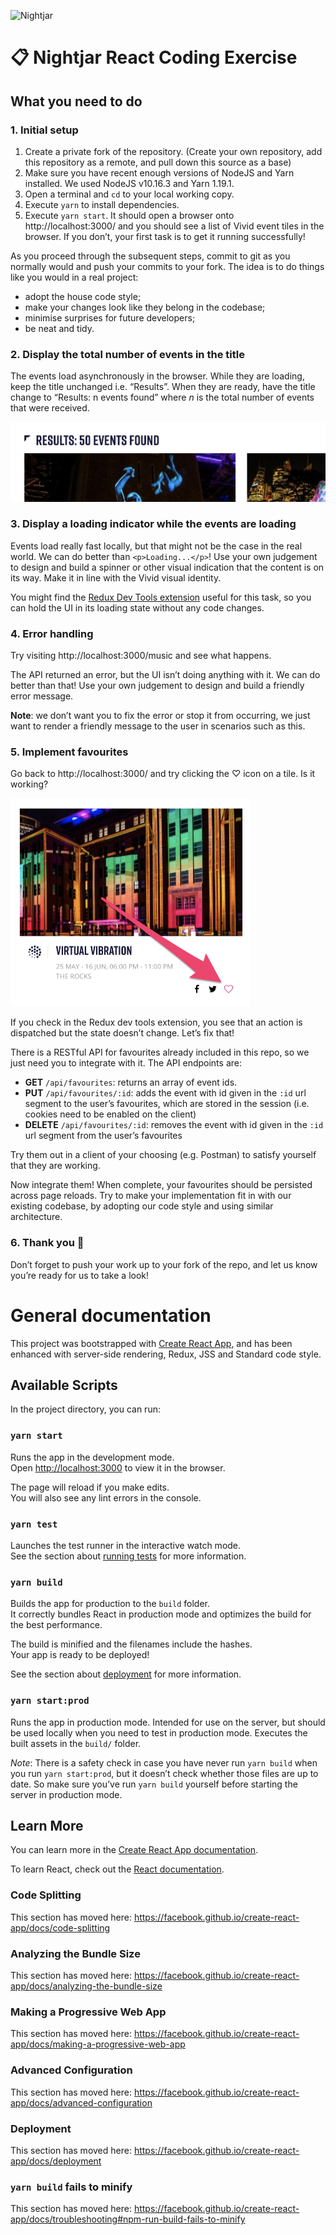 ![Nightjar](https://avatars1.githubusercontent.com/u/33653623?s=100&v=4)

# 📋 Nightjar React Coding Exercise

## What you need to do

### 1. Initial setup

1. Create a private fork of the repository. (Create your own repository, add this repository as a remote, and pull down this source as a base)
2. Make sure you have recent enough versions of NodeJS and Yarn installed. We used NodeJS v10.16.3 and Yarn 1.19.1.
3. Open a terminal and `cd` to your local working copy.
4. Execute `yarn` to install dependencies.
5. Execute `yarn start`. It should open a browser onto http://localhost:3000/ and you should see a list of Vivid event
   tiles in the browser. If you don’t, your first task is to get it running successfully!

As you proceed through the subsequent steps, commit to git as you normally would and push your commits to your fork.
The idea is to do things like you would in a real project:

- adopt the house code style;
- make your changes look like they belong in the codebase;
- minimise surprises for future developers;
- be neat and tidy.

### 2. Display the total number of events in the title

The events load asynchronously in the browser. While they are loading, keep the title unchanged i.e. “Results”. When
they are ready, have the title change to “Results: n events found” where _n_ is the total number of events that were
received.

![Illustration of results count](https://raw.githubusercontent.com/Nightjar-co/react-coding-exercise-2021/main/screenshots/results-count.png)

### 3. Display a loading indicator while the events are loading

Events load really fast locally, but that might not be the case in the real world. We can do better than
`<p>Loading...</p>`! Use your own judgement to design and build a spinner or other visual indication that the content
is on its way. Make it in line with the Vivid visual identity.

You might find the [Redux Dev Tools extension](https://github.com/zalmoxisus/redux-devtools-extension) useful for this
task, so you can hold the UI in its loading state without any code changes.

### 4. Error handling

Try visiting http://localhost:3000/music and see what happens.

The API returned an error, but the UI isn’t doing anything with it. We can do better than that! Use your own judgement
to design and build a friendly error message.

**Note**: we don’t want you to fix the error or stop it from occurring, we just want to render a friendly message to the
user in scenarios such as this.

### 5. Implement favourites

Go back to http://localhost:3000/ and try clicking the ♡ icon on a tile. Is it working?

![Illustration of favourites button](https://raw.githubusercontent.com/Nightjar-co/react-coding-exercise-2021/main/screenshots/favourites-button.png)

If you check in the Redux dev tools extension, you see that an action is dispatched but the state doesn’t change. Let’s
fix that!

There is a RESTful API for favourites already included in this repo, so we just need you to integrate with it. The API
endpoints are:

- **GET** `/api/favourites`: returns an array of event ids.
- **PUT** `/api/favourites/:id`: adds the event with id given in the `:id` url segment to the user’s favourites, which
  are stored in the session (i.e. cookies need to be enabled on the client)
- **DELETE** `/api/favourites/:id`: removes the event with id given in the `:id` url segment from the user’s favourites

Try them out in a client of your choosing (e.g. Postman) to satisfy yourself that they are working.

Now integrate them! When complete, your favourites should be persisted across page reloads. Try to make your
implementation fit in with our existing codebase, by adopting our code style and using similar architecture.

### 6. Thank you 🎉

Don’t forget to push your work up to your fork of the repo, and let us know you’re ready for us to take a look!

# General documentation

This project was bootstrapped with [Create React App](https://github.com/facebook/create-react-app), and has been
enhanced with server-side rendering, Redux, JSS and Standard code style.

## Available Scripts

In the project directory, you can run:

### `yarn start`

Runs the app in the development mode.<br />
Open [http://localhost:3000](http://localhost:3000) to view it in the browser.

The page will reload if you make edits.<br />
You will also see any lint errors in the console.

### `yarn test`

Launches the test runner in the interactive watch mode.<br />
See the section about [running tests](https://facebook.github.io/create-react-app/docs/running-tests) for more information.

### `yarn build`

Builds the app for production to the `build` folder.<br />
It correctly bundles React in production mode and optimizes the build for the best performance.

The build is minified and the filenames include the hashes.<br />
Your app is ready to be deployed!

See the section about [deployment](https://facebook.github.io/create-react-app/docs/deployment) for more information.

### `yarn start:prod`

Runs the app in production mode. Intended for use on the server, but should be used locally when you need to test in
production mode. Executes the built assets in the `build/` folder.

*Note*: There is a safety check in case you have never run `yarn build` when you run `yarn start:prod`, but it doesn’t
check whether those files are up to date. So make sure you’ve run `yarn build` yourself before starting the server in
production mode.

## Learn More

You can learn more in the [Create React App documentation](https://facebook.github.io/create-react-app/docs/getting-started).

To learn React, check out the [React documentation](https://reactjs.org/).

### Code Splitting

This section has moved here: https://facebook.github.io/create-react-app/docs/code-splitting

### Analyzing the Bundle Size

This section has moved here: https://facebook.github.io/create-react-app/docs/analyzing-the-bundle-size

### Making a Progressive Web App

This section has moved here: https://facebook.github.io/create-react-app/docs/making-a-progressive-web-app

### Advanced Configuration

This section has moved here: https://facebook.github.io/create-react-app/docs/advanced-configuration

### Deployment

This section has moved here: https://facebook.github.io/create-react-app/docs/deployment

### `yarn build` fails to minify

This section has moved here: https://facebook.github.io/create-react-app/docs/troubleshooting#npm-run-build-fails-to-minify
